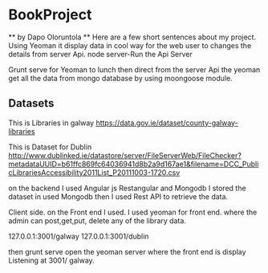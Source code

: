 # BookProject
** by Dapo Oloruntola **
Here are a few short sentences about my project.
Using Yeoman it display data in cool way for the web user to changes the details from server Api.
node server-Run the Api Server

Grunt serve for Yeoman to lunch then direct from the server Api the yeoman get all the data from mongo database by using moongoose module.


## Datasets 
This is Libraries in galway
https://data.gov.ie/dataset/county-galway-libraries

This is Dataset for Dublin 
http://www.dublinked.ie/datastore/server/FileServerWeb/FileChecker?metadataUUID=b61ffc869fc64036941d8b2a9d167ae1&filename=DCC_PublicLibrariesAccessibility2011List_P20111003-1720.csv

on the backend I used Angular js Restangular and Mongodb
I stored the dataset in used Mongodb then I used Rest API to retrieve the data.


Client side. on the Front end I used.
I used yeoman for front end. where the admin can post,get,put, delete any of the library data.


127.0.0.1:3001/galway
127.0.0.1:3001/dublin



then grunt serve open the yeoman server where the front end is display
Listening at 3001/ galway.
